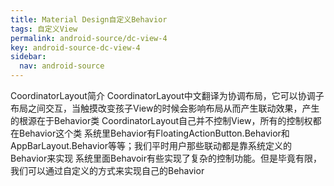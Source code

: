 ```yaml
---
title: Material Design自定义Behavior
tags: 自定义View
permalink: android-source/dc-view-4
key: android-source-dc-view-4
sidebar:
  nav: android-source
---
```


CoordinatorLayout简介
CoordinatorLayout中文翻译为协调布局，它可以协调子布局之间交互，当触摸改变孩子View的时候会影响布局从而产生联动效果，产生的根源在于Behavior类
CoordinatorLayout自己并不控制View，所有的控制权都在Behavior这个类
系统里Behavior有FloatingActionButton.Behavior和AppBarLayout.Behavior等等；我们平时用户那些联动都是靠系统定义的Behavior来实现
系统里面Behavoir有些实现了复杂的控制功能。但是毕竟有限，我们可以通过自定义的方式来实现自己的Behavior

<!--more-->













